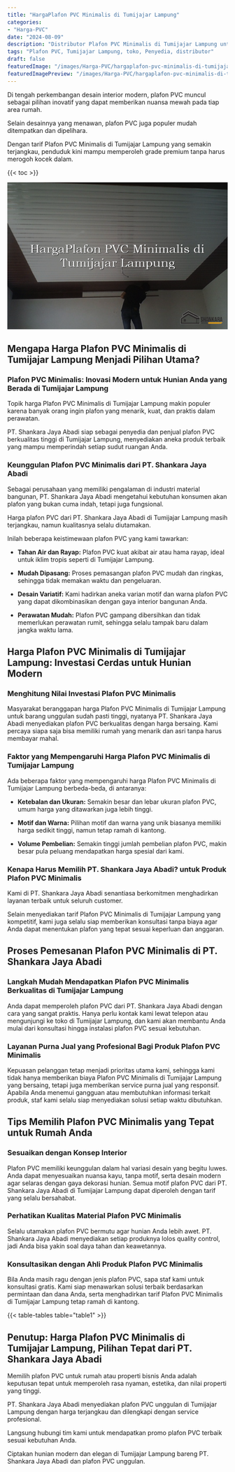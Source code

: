 ```yaml
---
title: "HargaPlafon PVC Minimalis di Tumijajar Lampung"
categories:
- "Harga-PVC"
date: "2024-08-09"
description: "Distributor Plafon PVC Minimalis di Tumijajar Lampung untuk tempat tinggal, perkantoran, dan gerai. Produk unggulan, variasi motif, pilihan warna modern, beserta servis instalasi oleh teknisi ahli serta kepastian resmi!|Servis distribusi Plafon PVC Minimalis di Tumijajar Lampung bagi keperluan hunian, office, atau ritel, dengan panel terbaik dan pemasangan oleh tim berpengalaman dan garansi resmi.|Pilihan Plafon PVC Minimalis di Tumijajar Lampung yang terpercaya bagi hunian, kantor, dan ritel, bersama produk berkualitas dan penempatan ditangani oleh tenaga ahli profesional dan kepastian resmi.|Penjualan Plafon PVC Minimalis di Tumijajar Lampung bagi tempat tinggal, office, dan gerai, dengan panel unggulan dan pemasangan oleh tenaga ahli ahli, dilengkapi dengan jaminan resmi.}"
tags: "Plafon PVC, Tumijajar Lampung, toko, Penyedia, distributor"
draft: false
featuredImage: "/images/Harga-PVC/hargaplafon-pvc-minimalis-di-tumijajar-lampung.png"
featuredImagePreview: "/images/Harga-PVC/hargaplafon-pvc-minimalis-di-tumijajar-lampung.png"
---
```


Di tengah perkembangan desain interior modern, plafon PVC muncul sebagai pilihan inovatif yang dapat memberikan nuansa mewah pada tiap area rumah.

Selain desainnya yang menawan, plafon PVC juga populer mudah ditempatkan dan dipelihara.

Dengan tarif Plafon PVC Minimalis di Tumijajar Lampung yang semakin terjangkau, penduduk kini mampu memperoleh grade premium tanpa harus merogoh kocek dalam.

{{< toc >}}

![HargaPlafon PVC Minimalis di Tumijajar Lampung](/images/Harga-PVC/HargaPlafon-PVC-Minimalis-di-Tumijajar-Lampung.png)

## Mengapa Harga Plafon PVC Minimalis di Tumijajar Lampung Menjadi Pilihan Utama?

### Plafon PVC Minimalis: Inovasi Modern untuk Hunian Anda yang Berada di Tumijajar Lampung

Topik harga Plafon PVC Minimalis di Tumijajar Lampung makin populer karena banyak orang ingin plafon yang menarik, kuat, dan praktis dalam perawatan.

PT. Shankara Jaya Abadi siap sebagai penyedia dan penjual plafon PVC berkualitas tinggi di Tumijajar Lampung, menyediakan aneka produk terbaik yang mampu memperindah setiap sudut ruangan Anda.

### Keunggulan Plafon PVC Minimalis dari PT. Shankara Jaya Abadi

Sebagai perusahaan yang memiliki pengalaman di industri material bangunan, PT. Shankara Jaya Abadi mengetahui kebutuhan konsumen akan plafon yang bukan cuma indah, tetapi juga fungsional.

Harga plafon PVC dari PT. Shankara Jaya Abadi di Tumijajar Lampung masih terjangkau, namun kualitasnya selalu diutamakan.

Inilah beberapa keistimewaan plafon PVC yang kami tawarkan:

- **Tahan Air dan Rayap:** Plafon PVC kuat akibat air atau hama rayap, ideal untuk iklim tropis seperti di Tumijajar Lampung.

- **Mudah Dipasang:** Proses pemasangan plafon PVC mudah dan ringkas, sehingga tidak memakan waktu dan pengeluaran.

- **Desain Variatif:** Kami hadirkan aneka varian motif dan warna plafon PVC yang dapat dikombinasikan dengan gaya interior bangunan Anda.

- **Perawatan Mudah:** Plafon PVC gampang dibersihkan dan tidak memerlukan perawatan rumit, sehingga selalu tampak baru dalam jangka waktu lama.

## Harga Plafon PVC Minimalis di Tumijajar Lampung: Investasi Cerdas untuk Hunian Modern

### Menghitung Nilai Investasi Plafon PVC Minimalis

Masyarakat beranggapan harga Plafon PVC Minimalis di Tumijajar Lampung untuk barang unggulan sudah pasti tinggi, nyatanya PT. Shankara Jaya Abadi menyediakan plafon PVC berkualitas dengan harga bersaing. Kami percaya siapa saja bisa memiliki rumah yang menarik dan asri tanpa harus membayar mahal.

### Faktor yang Mempengaruhi Harga Plafon PVC Minimalis di Tumijajar Lampung

Ada beberapa faktor yang mempengaruhi harga Plafon PVC Minimalis di Tumijajar Lampung berbeda-beda, di antaranya:

- **Ketebalan dan Ukuran:** Semakin besar dan lebar ukuran plafon PVC, umum harga yang ditawarkan juga lebih tinggi.

- **Motif dan Warna:** Pilihan motif dan warna yang unik biasanya memiliki harga sedikit tinggi, namun tetap ramah di kantong.

- **Volume Pembelian:** Semakin tinggi jumlah pembelian plafon PVC, makin besar pula peluang mendapatkan harga spesial dari kami.

### Kenapa Harus Memilih PT. Shankara Jaya Abadi? untuk Produk Plafon PVC Minimalis

Kami di PT. Shankara Jaya Abadi senantiasa berkomitmen menghadirkan layanan terbaik untuk seluruh customer.

Selain menyediakan tarif Plafon PVC Minimalis di Tumijajar Lampung yang kompetitif, kami juga selalu siap memberikan konsultasi tanpa biaya agar Anda dapat menentukan plafon yang tepat sesuai keperluan dan anggaran.

## Proses Pemesanan Plafon PVC Minimalis di PT. Shankara Jaya Abadi

### Langkah Mudah Mendapatkan Plafon PVC Minimalis Berkualitas di Tumijajar Lampung

Anda dapat memperoleh plafon PVC dari PT. Shankara Jaya Abadi dengan cara yang sangat praktis. Hanya perlu kontak kami lewat telepon atau mengunjungi ke toko di Tumijajar Lampung, dan kami akan membantu Anda mulai dari konsultasi hingga instalasi plafon PVC sesuai kebutuhan.

### Layanan Purna Jual yang Profesional Bagi Produk Plafon PVC Minimalis

Kepuasan pelanggan tetap menjadi prioritas utama kami, sehingga kami tidak hanya memberikan biaya Plafon PVC Minimalis di Tumijajar Lampung yang bersaing, tetapi juga memberikan service purna jual yang responsif. Apabila Anda menemui gangguan atau membutuhkan informasi terkait produk, staf kami selalu siap menyediakan solusi setiap waktu dibutuhkan.

## Tips Memilih Plafon PVC Minimalis yang Tepat untuk Rumah Anda

### Sesuaikan dengan Konsep Interior

Plafon PVC memiliki keunggulan dalam hal variasi desain yang begitu luwes. Anda dapat menyesuaikan nuansa kayu, tanpa motif, serta desain modern agar selaras dengan gaya dekorasi hunian. Semua motif plafon PVC dari PT. Shankara Jaya Abadi di Tumijajar Lampung dapat diperoleh dengan tarif yang selalu bersahabat.

### Perhatikan Kualitas Material Plafon PVC Minimalis

Selalu utamakan plafon PVC bermutu agar hunian Anda lebih awet. PT. Shankara Jaya Abadi menyediakan setiap produknya lolos quality control, jadi Anda bisa yakin soal daya tahan dan keawetannya.

### Konsultasikan dengan Ahli Produk Plafon PVC Minimalis

Bila Anda masih ragu dengan jenis plafon PVC, sapa staf kami untuk konsultasi gratis. Kami siap menawarkan solusi terbaik berdasarkan permintaan dan dana Anda, serta menghadirkan tarif Plafon PVC Minimalis di Tumijajar Lampung tetap ramah di kantong.

{{< table-tables table="table1" >}}

## Penutup: Harga Plafon PVC Minimalis di Tumijajar Lampung, Pilihan Tepat dari PT. Shankara Jaya Abadi

Memilih plafon PVC untuk rumah atau properti bisnis Anda adalah keputusan tepat untuk memperoleh rasa nyaman, estetika, dan nilai properti yang tinggi.

PT. Shankara Jaya Abadi menyediakan plafon PVC unggulan di Tumijajar Lampung dengan harga terjangkau dan dilengkapi dengan service profesional.

Langsung hubungi tim kami untuk mendapatkan promo plafon PVC terbaik sesuai kebutuhan Anda.

Ciptakan hunian modern dan elegan di Tumijajar Lampung bareng PT. Shankara Jaya Abadi dan plafon PVC unggulan.
